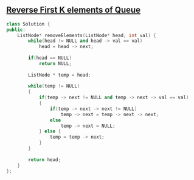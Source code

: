## [Reverse First K elements of Queue ](https://practice.geeksforgeeks.org/problems/reverse-first-k-elements-of-queue/1/) 

```cpp
class Solution {
public:
    ListNode* removeElements(ListNode* head, int val) {
        while(head != NULL and head -> val == val)
            head = head -> next;
        
        if(head == NULL)
            return NULL;
        
        ListNode * temp = head;
        
        while(temp != NULL)
        {
            if(temp -> next != NULL and temp -> next -> val == val)
            {
                if(temp -> next -> next != NULL)
                    temp -> next = temp -> next -> next;
                else 
                    temp -> next = NULL;
            } else {
                temp = temp -> next;
            }
        }
        
        return head;
    }
};
```
